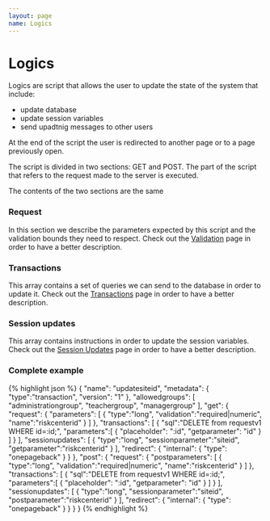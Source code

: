 ```yaml
---
layout: page
name: Logics
---
```


# Logics

Logics are script that allows the user to update the state of the system that include:

* update database
* update session variables
* send upadtnig messages to other users

At the end of the script the user is redirected to another page or to a page previously open.

The script is divided in two sections: GET and POST. The part of the script that refers to the request made to the server is executed.

The contents of the two sections are the same

### Request

In this section we describe the parameters expected by this script and the validation bounds they need to respect.
Check out the <a href="{{site.baseurl}}/docs/validation">Validation</a> page in order to have a better description.

### Transactions

This array contains a set of queries we can send to the database in order to update it.
Check out the <a href="{{site.baseurl}}/docs/transaction">Transactions</a> page in order to have a better description.

### Session updates 

This array contains instructions in order to update the session variables.
Check out the <a href="{{site.baseurl}}/docs/sessionupdates">Session Updates</a> page in order to have a better description.

### Complete example

{% highlight json %}
{
  "name": "updatesiteid",
  "metadata": { "type":"transaction", "version": "1" },
  "allowedgroups": [ "administrationgroup", "teachergroup", "managergroup" ],
  "get": {
    "request": {
      "parameters": [
        { "type":"long", "validation":"required|numeric", "name":"riskcenterid" }
      ]
    },
    "transactions": [
      {
        "sql":"DELETE from requestv1 WHERE id=:id;",
        "parameters":[
          { "placeholder": ":id", "getparameter": "id" }
        ]
      }
    ],
    "sessionupdates": [
      { "type":"long", "sessionparameter":"siteid", "getparameter":"riskcenterid" }
    ],
    "redirect": {
      "internal": { "type": "onepageback" }
    }
  },
  "post": {
    "request": {
      "postparameters": [
        { "type":"long", "validation":"required|numeric", "name":"riskcenterid" }
      ]
    },
    "transactions": [
      {
        "sql":"DELETE from requestv1 WHERE id=:id;",
        "parameters":[
          { "placeholder": ":id", "getparameter": "id" }
        ]
      }
    ],
    "sessionupdates": [
      { "type":"long", "sessionparameter":"siteid", "postparameter":"riskcenterid" }
    ],
    "redirect": {
      "internal": { "type": "onepageback" }
    }
  }
}
{% endhighlight %}
